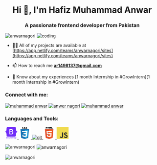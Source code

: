 <h1 align="center">Hi 👋, I'm Hafiz Muhammad Anwar</h1>
<h3 align="center">A passionate frontend developer from Pakistan</h3>

<img align="right" alt="coding" width="400" src="https://camo.githubusercontent.com/2366b34bb903c09617990fb5fff4622f3e941349e846ddb7e73df872a9d21233/68747470733a2f2f63646e2e6472696262626c652e636f6d2f75736572732f3733303730332f73637265656e73686f74732f363538313234332f6176656e746f2e676966">

<p align="left"> <img src="https://komarev.com/ghpvc/?username=anwarnagori&label=Profile%20views&color=0e75b6&style=flat" alt="anwarnagori" /> </p>

- 👨‍💻 All of my projects are available at [https://app.netlify.com/teams/anwarnagori/sites](https://app.netlify.com/teams/anwarnagori/sites)

- 📫 How to reach me **ar1498137@gmail.com**

- 📄 Know about my experiences [1 month Internship in #GrowIntern](1 month Internship in #GrowIntern)

<h3 align="left">Connect with me:</h3>
<p align="left">
<a href="https://www.linkedin.com/in/muhammad-anwar-43903b318/" target="blank"><img align="center" src="https://raw.githubusercontent.com/rahuldkjain/github-profile-readme-generator/master/src/images/icons/Social/linked-in-alt.svg" alt="muhammad anwar" height="30" width="40" /></a>
<a href="https://www.facebook.com/profile.php?id=100078362168187" target="blank"><img align="center" src="https://raw.githubusercontent.com/rahuldkjain/github-profile-readme-generator/master/src/images/icons/Social/facebook.svg" alt="anwer nagori" height="30" width="40" /></a>
<a href="https://www.instagram.com/i_anwerrehman/" target="blank"><img align="center" src="https://raw.githubusercontent.com/rahuldkjain/github-profile-readme-generator/master/src/images/icons/Social/instagram.svg" alt="muhammad anwar" height="30" width="40" /></a>
</p>

<h3 align="left">Languages and Tools:</h3>
<p align="left"> <a href="https://getbootstrap.com" target="_blank" rel="noreferrer"> <img src="https://raw.githubusercontent.com/devicons/devicon/master/icons/bootstrap/bootstrap-plain-wordmark.svg" alt="bootstrap" width="40" height="40"/> </a> <a href="https://www.w3schools.com/css/" target="_blank" rel="noreferrer"> <img src="https://raw.githubusercontent.com/devicons/devicon/master/icons/css3/css3-original-wordmark.svg" alt="css3" width="40" height="40"/> </a> <a href="https://git-scm.com/" target="_blank" rel="noreferrer"> <img src="https://www.vectorlogo.zone/logos/git-scm/git-scm-icon.svg" alt="git" width="40" height="40"/> </a> <a href="https://www.w3.org/html/" target="_blank" rel="noreferrer"> <img src="https://raw.githubusercontent.com/devicons/devicon/master/icons/html5/html5-original-wordmark.svg" alt="html5" width="40" height="40"/> </a> <a href="https://developer.mozilla.org/en-US/docs/Web/JavaScript" target="_blank" rel="noreferrer"> <img src="https://raw.githubusercontent.com/devicons/devicon/master/icons/javascript/javascript-original.svg" alt="javascript" width="40" height="40"/> </a> </p>

<p><img align="left" src="https://github-readme-stats.vercel.app/api/top-langs?username=anwarnagori&show_icons=true&locale=en&layout=compact" alt="anwarnagori" /></p>

<p>&nbsp;<img align="center" src="https://github-readme-stats.vercel.app/api?username=anwarnagori&show_icons=true&locale=en" alt="anwarnagori" /></p>

<p><img align="center" src="https://github-readme-streak-stats.herokuapp.com/?user=anwarnagori&" alt="anwarnagori" /></p>

<!--
**anwarnagori/anwarnagori** is a ✨ _special_ ✨ repository because its `README.md` (this file) appears on your GitHub profile.

Here are some ideas to get you started:

- 🔭 I’m currently working on ...
- 🌱 I’m currently learning ...
- 👯 I’m looking to collaborate on ...
- 🤔 I’m looking for help with ...
- 💬 Ask me about ...
- 📫 How to reach me: ...
- 😄 Pronouns: ...
- ⚡ Fun fact: ...
-->
